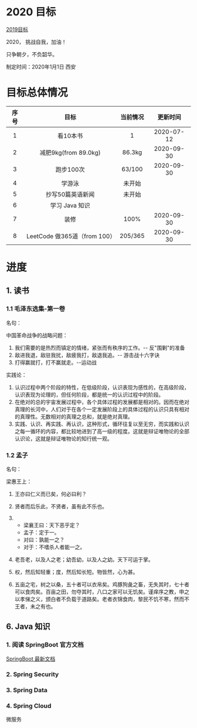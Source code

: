 # 2020 目标

[2019目标](./README2019.md)

2020， 挑战自我，加油！

只争朝夕，不负韶华。

制定时间：2020年1月1日 西安



# 目标总体情况

| 序号 |             目标             | 当前情况 |  更新时间  |
| :--: | :--------------------------: | :------: | :--------: |
|  1   |           看10本书           |    1     | 2020-07-12 |
|  2   |     减肥9kg(from 89.0kg)     |  86.3kg  | 2020-09-30 |
|  3   |          跑步100次           |  63/100  | 2020-09-30 |
|  4   |            学游泳            |  未开始  |            |
|  5   |       抄写50篇英语新闻       |  未开始  |            |
|  6   |        学习 Java 知识        |          |            |
|  7   |             装修             |   100%   | 2020-09-30 |
|  8   | LeetCode 做365道（from 100） | 205/365  | 2020-09-30 |



# 进度

## 1. 读书

### 1.1 毛泽东选集-第一卷

名句：

中国革命战争的战略问题：

1. 我们需要的是热烈而镇定的情绪，紧张而有秩序的工作。-- 反"围剿"的准备
2. 敌进我退，敌驻我扰，敌疲我打，敌退我追。-- 游击战十六字诀
3. 打得赢就打，打不赢就走。--运动战

实践论：

1. 认识过程中两个阶段的特性，在低级阶段，认识表现为感性的，在高级阶段，认识表现为论理的，但任何阶段，都是统一的认识过程中的阶段。
2. 在绝对的总的宇宙发展过程中，各个具体过程的发展都是相对的。因而在绝对真理的长河中，人们对于在各个一定发展阶段上的具体过程的认识只具有相对的真理性。无数相对的真理之总和，就是绝对真理。
3. 实践、认识、再实践、再认识，这种形式，循环往复以至无穷，而实践和认识之每一循环的内容，都比较地进到了高一级的程度。这就是辩证唯物论的全部认识论，这就是辩证唯物论的知行统一观。

### 1.2 孟子

名句：

梁惠王上：

1. 王亦曰仁义而已矣，何必曰利？

2. 贤者而后乐此，不贤者，虽有此不乐也。

3. - 梁襄王曰：天下恶乎定？
   - 孟子：定于一。
   - 对曰：孰能一之？
   - 对于：不嗜杀人者能一之。

4.  老吾老，以及人之老；幼吾幼，以及人之幼。天下可运于掌。

5. 权，然后知轻重；度，然后知长短。物皆然，心为甚。

6. 五亩之宅，树之以桑，五十者可以衣帛矣。鸡豚狗彘之畜，无失其时，七十者可以食肉矣。百亩之田，勿夺其时，八口之家可以无饥矣。谨痒序之教，申之以孝悌之义，颁白者不负载于道路矣。老者衣锦食肉，黎民不饥不寒，然而不王者，未之有也。

   





## 6. Java 知识

### 1. 阅读 SpringBoot 官方文档

[SpringBoot 最新文档](https://docs.spring.io/spring-boot/docs/current/reference/)



### 2. Spring Security



### 3. Spring Data



### 4. Spring Cloud

微服务